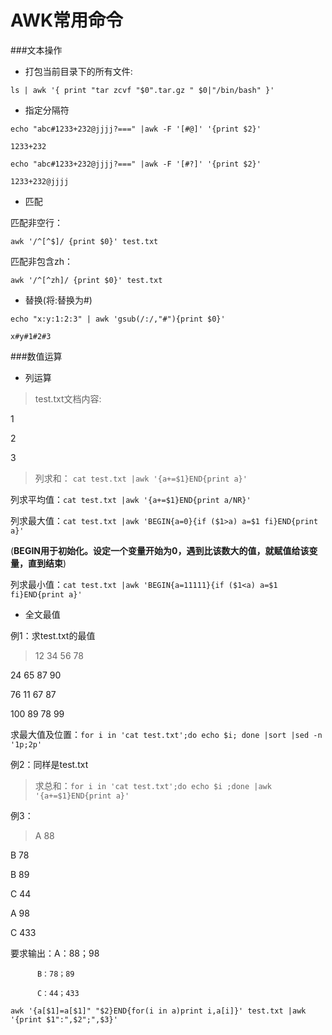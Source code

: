 AWK常用命令
=================
###文本操作
* 打包当前目录下的所有文件:

`ls | awk '{ print "tar zcvf "$0".tar.gz " $0|"/bin/bash" }'`

* 指定分隔符

`echo "abc#1233+232@jjjj?===" |awk -F '[#@]' '{print $2}'`

`1233+232`

`echo "abc#1233+232@jjjj?===" |awk -F '[#?]' '{print $2}'`

`1233+232@jjjj`

* 匹配

匹配非空行：

`awk '/^[^$]/ {print $0}' test.txt`

匹配非包含zh：

`awk '/^[^zh]/ {print $0}' test.txt` 

* 替换(将:替换为#)

`echo "x:y:1:2:3" | awk 'gsub(/:/,"#"){print $0}'`

`x#y#1#2#3`

###数值运算
* 列运算

>test.txt文档内容:

1

2

3

>列求和： `cat test.txt |awk '{a+=$1}END{print a}'`

列求平均值：`cat test.txt |awk '{a+=$1}END{print a/NR}'`

列求最大值：`cat test.txt |awk 'BEGIN{a=0}{if ($1>a) a=$1 fi}END{print a}'`

(**BEGIN用于初始化。设定一个变量开始为0，遇到比该数大的值，就赋值给该变量，直到结束**)

列求最小值：`cat test.txt |awk 'BEGIN{a=11111}{if ($1<a) a=$1 fi}END{print a}'`


* 全文最值

例1：求test.txt的最值

>12 34 56 78

24 65 87 90

76 11 67 87

100 89 78 99

求最大值及位置：`for i in 'cat test.txt';do echo $i; done |sort |sed -n '1p;2p'`  

例2：同样是test.txt

>求总和：`for i in 'cat test.txt';do echo $i ;done |awk '{a+=$1}END{print a}'`

例3：

>A     88

B     78

B     89

C     44

A     98

C     433

要求输出：A：88；98

          B：78；89
          
          C：44；433
          
`awk '{a[$1]=a[$1]" "$2}END{for(i in a)print i,a[i]}' test.txt |awk '{print $1":",$2";",$3}'`
